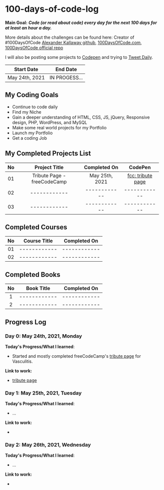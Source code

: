 # 100-days-of-code-log

**Main Goal:** **_Code (or read about code) every day for the next 100 days for at least an hour a day._**

More details about the challenges can be found here:
Creator of #100DaysOfCode [Alexander Kallaway github](https://github.com/Kallaway "Alexander Kallaway"), [100DaysOfCode.com](http://100daysofcode.com/ "100daysofcode.com"),
[100DaysOfCode official repo](https://github.com/Kallaway/100-days-of-code "the official repo")

I will also be posting some projects to [Codepen](https://codepen.io/IAmAlexJohnson) and trying to [Tweet Daily](https://twitter.com/IAmAlex_Johnson).

|   Start Date   |   End Date    |
| :------------: | :-----------: |
| May 24th, 2021 | IN PROGESS... |

## My Coding Goals

- Continue to code daily
- Find my Niche
- Gain a deeper understanding of HTML, CSS, JS, jQuery, Responsive design, PHP, WordPress, and MySQL
- Make some real world projects for my Portfolio
- Launch my Portfolio
- Get a coding Job

## My Completed Projects List

| No  |        Project Title        |  Completed On  |                               CodePen                               |
| :-: | :-------------------------: | :------------: | :-----------------------------------------------------------------: |
| 01  | Tribute Page - freeCodeCamp | May 25th, 2021 | [fcc: tribute page](https://codepen.io/IAmAlexJohnson/full/dyvRWmR) |
| 02  |        ------------         |  ------------  |                            ------------                             |
| 03  |        ------------         |  ------------  |                            ------------                             |

## Completed Courses

| No  | Course Title | Completed On |
| :-: | :----------: | :----------: |
| 01  | ------------ | ------------ |
| 02  | ------------ | ------------ |

## Completed Books

| No  | Book Title   | Completed On |
| :-: | ------------ | :----------: |
|  1  | ------------ | ------------ |
|  2  | ------------ | ------------ |

## Progress Log

### Day 0: May 24th, 2021, Monday

**Today's Progress/What I learned**:

- Started and mostly completed freeCodeCamp's [tribute page](https://codepen.io/IAmAlexJohnson/full/dyvRWmR) for Vasculitis.

**Link to work:**

- [tribute page](https://codepen.io/IAmAlexJohnson/full/dyvRWmR)

### Day 1: May 25th, 2021, Tuesday

**Today's Progress/What I learned**:

- ...

**Link to work:**

- []()

### Day 2: May 26th, 2021, Wednesday

**Today's Progress/What I learned**:

- ...

**Link to work:**

- []()
